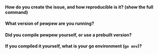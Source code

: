 #### How do you create the issue, and how reproducible is it? (show the full command)



#### What version of pewpew are you running?



#### Did you compile pewpew yourself, or use a prebuilt version?



#### If you compiled it yourself, what is your go environment (```go env```)?



